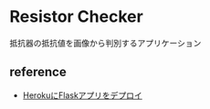 # Resistor Checker
抵抗器の抵抗値を画像から判別するアプリケーション


## reference
* [HerokuにFlaskアプリをデプロイ](https://qiita.com/redpanda/items/a056daea48b545250ce7)